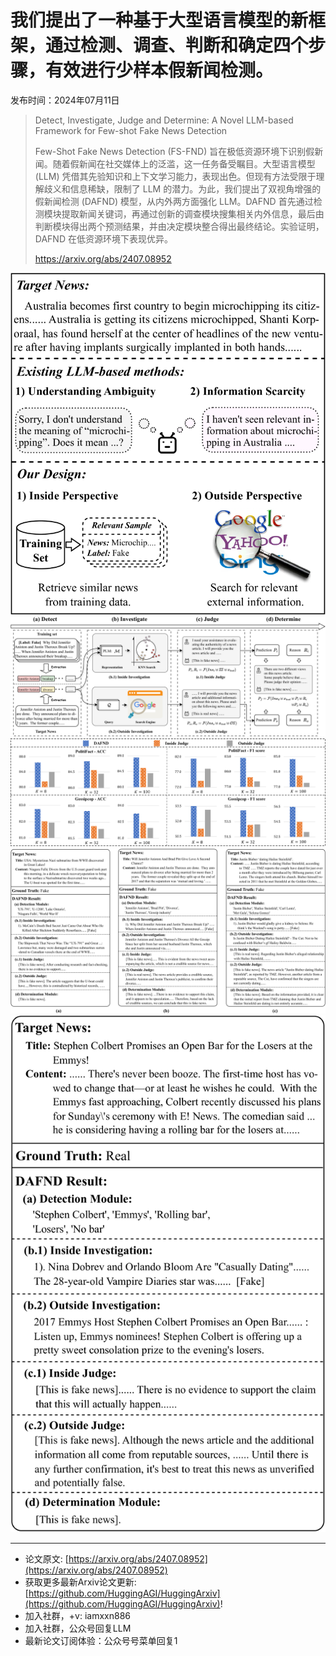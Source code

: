 # 我们提出了一种基于大型语言模型的新框架，通过检测、调查、判断和确定四个步骤，有效进行少样本假新闻检测。
发布时间：2024年07月11日


> Detect, Investigate, Judge and Determine: A Novel LLM-based Framework for Few-shot Fake News Detection
>
> Few-Shot Fake News Detection (FS-FND) 旨在极低资源环境下识别假新闻。随着假新闻在社交媒体上的泛滥，这一任务备受瞩目。大型语言模型 (LLM) 凭借其先验知识和上下文学习能力，表现出色。但现有方法受限于理解歧义和信息稀缺，限制了 LLM 的潜力。为此，我们提出了双视角增强的假新闻检测 (DAFND) 模型，从内外两方面强化 LLM。DAFND 首先通过检测模块提取新闻关键词，再通过创新的调查模块搜集相关内外信息，最后由判断模块得出两个预测结果，并由决定模块整合得出最终结论。实验证明，DAFND 在低资源环境下表现优异。
>
> https://arxiv.org/abs/2407.08952

![](https://raw.githubusercontent.com/HuggingAGI/HuggingArxiv/main/paper_images/2407.08952/x1.png)
![](https://raw.githubusercontent.com/HuggingAGI/HuggingArxiv/main/paper_images/2407.08952/x2.png)
![](https://raw.githubusercontent.com/HuggingAGI/HuggingArxiv/main/paper_images/2407.08952/x3.png)
![](https://raw.githubusercontent.com/HuggingAGI/HuggingArxiv/main/paper_images/2407.08952/x4.png)
![](https://raw.githubusercontent.com/HuggingAGI/HuggingArxiv/main/paper_images/2407.08952/x5.png)

<hr />

- 论文原文: [https://arxiv.org/abs/2407.08952](https://arxiv.org/abs/2407.08952)
- 获取更多最新Arxiv论文更新: [https://github.com/HuggingAGI/HuggingArxiv](https://github.com/HuggingAGI/HuggingArxiv)!
- 加入社群，+v: iamxxn886
- 加入社群，公众号回复LLM
- 最新论文订阅体验：公众号号菜单回复1